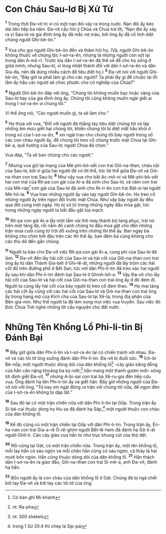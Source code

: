 # Con Cháu Sau-lơ Bị Xử Tử
<sup><b>1</b></sup> Trong thời Ða-vít trị vì có một nạn đói xảy ra trong nước. Nạn đói ấy kéo dài liên tiếp ba năm. Ða-vít cầu hỏi ý Chúa và Chúa trả lời, “Nạn đói ấy xảy ra vì Sau-lơ và gia đình ông ấy đã mắc nợ máu, bởi ông ấy đã cố tình diệt chủng người Ghi-bê-ôn.”

<sup><b>2</b></sup> Vua cho gọi người Ghi-bê-ôn đến và thăm hỏi họ. (Vả, người Ghi-bê-ôn không thuộc về chủng tộc I-sơ-ra-ên, nhưng là những người còn sót lại trong dân A-mô-ri. Trước kia dân I-sơ-ra-ên đã thề sẽ để cho họ sống ở giữa mình, nhưng Sau-lơ, vì lòng nhiệt thành đối với dân I-sơ-ra-ên và dân Giu-đa, nên đã dùng nhiều cách để tiêu diệt họ.) <sup><b>3</b></sup> Ða-vít nói với người Ghi-bê-ôn, “Bây giờ ta phải làm gì cho các ngươi? Ta phải lấy gì để chuộc lại lỗi lầm ấy hầu các ngươi sẽ chúc phước cho cơ nghiệp của Chúa?”

<sup><b>4</b></sup> Người Ghi-bê-ôn đáp với ông, “Chúng tôi không muốn bạc hoặc vàng của Sau-lơ hay của gia đình ông ấy. Chúng tôi cũng không muốn ngài giết ai trong I-sơ-ra-ên vì chúng tôi.”

Vì thế ông nói, “Các ngươi muốn gì, ta sẽ làm cho.”

<sup><b>5</b></sup> Họ thưa với vua, “Ðối với người đã thẳng tay tiêu diệt chúng tôi và lập những âm mưu giết hại chúng tôi, khiến chúng tôi bị diệt mất hầu khỏi ở trong xứ của I-sơ-ra-ên, <sup><b>6</b></sup> xin ngài trao cho chúng tôi bảy người trong số các con cháu người ấy, để chúng tôi treo cổ chúng trước mặt Chúa tại Ghi-bê-a, quê hương của Sau-lơ, người Chúa đã chọn.”

Vua đáp, “Ta sẽ ban chúng cho các ngươi.”

<sup><b>7</b></sup> Nhưng vua giữ lại mạng của Mê-phi-bô-sết con trai Giô-na-than, cháu nội của Sau-lơ, bởi vì giữa hai người đã có lời thề, tức lời thề giữa Ða-vít và Giô-na-than con trai Sau-lơ. <sup><b>8</b></sup> Như vậy vua cho bắt Ạc-mô-ni và Mê-phi-bô-sết hai con trai của Rít-pa con gái của Ai-a đã sinh cho Sau-lơ, và năm con trai của Mê-ráp[^1] con gái của Sau-lơ đã sinh cho Át-ri-ên con trai Bát-xi-lai người Mê-hô-la. <sup><b>9</b></sup> Vua trao những người ấy vào tay người Ghi-bê-ôn. Họ treo cổ những người ấy trên ngọn đồi trước mặt Chúa. Như vậy bảy người ấy đều qua đời cùng một ngày. Họ bị xử tử trong những ngày đầu mùa gặt, tức trong những ngày người ta bắt đầu gặt lúa mạch.

<sup><b>10</b></sup> Rít-pa con gái Ai-a lấy một tấm vải thô may thành bộ tang phục, trải nó trên một tảng đá, rồi nằm đó canh chừng từ đầu mùa gặt cho đến những trận mưa cuối cùng từ trời đổ xuống trên những thi thể ấy. Ban ngày bà không cho chim trời đậu trên các thi thể ấy, ban đêm bà cũng không cho các thú dữ đến gần chúng.

<sup><b>11</b></sup> Người ta báo cho Ða-vít việc Rít-pa con gái Ai-a, cung phi của Sau-lơ đã làm. <sup><b>12</b></sup> Ða-vít đến lấy hài cốt của Sau-lơ và hài cốt của Giô-na-than con trai ông ấy từ dân Thành Gia-bét ở Ghi-lê-át, những người đã lấy trộm các hài cốt đó trên đường phố ở Bết San, tức nơi dân Phi-li-tin đã treo xác hai người ấy sau khi dân Phi-li-tin đánh bại Sau-lơ ở Ghinh-bô-a. <sup><b>13</b></sup> Vậy Ða-vít cho lấy hài cốt của Sau-lơ và hài cốt của Giô-na-than con trai ông ấy ở đó đem đi. Người ta cũng lấy hài cốt của bảy người bị treo cổ đem theo. <sup><b>14</b></sup> Họ mai táng các hài cốt ấy cùng với các hài cốt của Sau-lơ và Giô-na-than con trai ông ấy trong hang mộ của Kích cha của Sau-lơ tại Xê-la, trong địa phận của Bên-gia-min. Như thế người ta đã làm xong mọi việc vua truyền. Sau việc đó Ðức Chúa Trời nghe những lời cầu nguyện cho đất nước.

# Những Tên Khổng Lồ Phi-li-tin Bị Ðánh Bại
<sup><b>15</b></sup> Bấy giờ giữa dân Phi-li-tin và I-sơ-ra-ên lại có chiến tranh với nhau. Ða-vít và các tôi tớ ông xuống đánh dân Phi-li-tin. Ða-vít bị đuối sức. <sup><b>16</b></sup> Ích-bi Bê-nốp, một người thuộc dòng dõi của dân khổng lồ[^2] –cây giáo bằng đồng của hắn cân nặng khoảng ba ký rưỡi;[^3] hắn mang một thanh gươm mới– xông tới định giết Ða-vít, <sup><b>17</b></sup> nhưng A-bi-sai con trai bà Xê-ru-gia đến tiếp cứu vua. Ông đánh hạ tên Phi-li-tin ấy và giết hắn. Bấy giờ những người của Ða-vít nói với ông, “Từ nay xin ngài đừng ra trận với chúng tôi nữa, để ngọn đèn của I-sơ-ra-ên không bị dập tắt.”

<sup><b>18</b></sup> Sau đó lại có một trận chiến nữa với dân Phi-li-tin tại Gốp. Trong trận ấy Si-bê-cai thuộc dòng họ Hu-sa đã đánh hạ Sáp,[^4] một người thuộc con cháu của dân khổng lồ.

<sup><b>19</b></sup> Kế đó cũng có một trận chiến tại Gốp với dân Phi-li-tin. Trong trận ấy, Ên-ha-nan con trai Gia-a-rê Ô-rê-ghim người Bết-lê-hem đã đánh hạ Gô-li-át người Ghít-ti. Cán cây giáo của hắn to như trục khung cửi của thợ dệt.

<sup><b>20</b></sup> Rồi cũng tại Gát, có một trận chiến nữa. Trong trận ấy, một tên khổng lồ, mỗi tay hắn có sáu ngón và mỗi chân hắn cũng có sáu ngón, cả thảy là hai mươi bốn ngón. Hắn cũng thuộc dòng dõi của dân khổng lồ. <sup><b>21</b></sup> Hắn thách dân I-sơ-ra-ên ra giao đấu, Giô-na-than con trai Si-mê-a, anh Ða-vít, đánh hạ hắn.

<sup><b>22</b></sup> Bốn người ấy là con cháu của dân khổng lồ ở Gát. Chúng đã bị ngã chết bởi tay Ða-vít và bởi tay các tôi tớ của ông.

[^1]: Có bản ghi Mi-khanh
[^2]: nt: Ra-pha
[^3]: nt: 300 shekels
[^4]: trong 1 Sử 20:4 thì chép là Síp-pai
